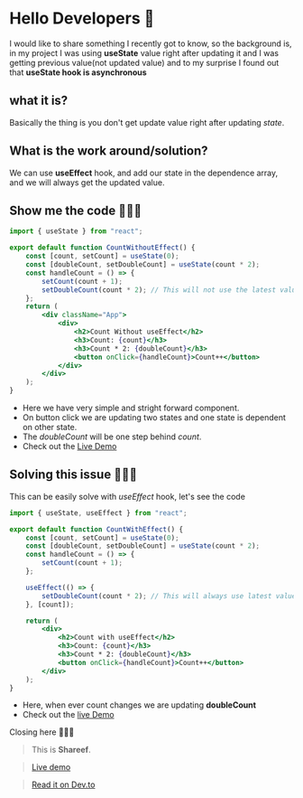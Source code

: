 # Hello Developers 👋

I would like to share something I recently got to know, so the background is, in my project I was using **useState** value right after updating it and I was getting previous value(not updated value) and to my surprise I found out that **useState hook is asynchronous**

## what it is?

Basically the thing is you don't get update value right after updating _state_.

## What is the work around/solution?

We can use **useEffect** hook, and add our state in the dependence array, and we will always get the updated value.

## Show me the code 🤩🤩🤩

```jsx
import { useState } from "react";

export default function CountWithoutEffect() {
    const [count, setCount] = useState(0);
    const [doubleCount, setDoubleCount] = useState(count * 2);
    const handleCount = () => {
        setCount(count + 1);
        setDoubleCount(count * 2); // This will not use the latest value of count
    };
    return (
        <div className="App">
            <div>
                <h2>Count Without useEffect</h2>
                <h3>Count: {count}</h3>
                <h3>Count * 2: {doubleCount}</h3>
                <button onClick={handleCount}>Count++</button>
            </div>
        </div>
    );
}
```

-   Here we have very simple and stright forward component.
-   On button click we are updating two states and one state is dependent on other state.
-   The _doubleCount_ will be one step behind _count_.
-   Check out the [Live Demo](https://use-state-is-async.vercel.app)

## Solving this issue 🧐🧐🧐

This can be easily solve with _useEffect_ hook, let's see the code

```jsx
import { useState, useEffect } from "react";

export default function CountWithEffect() {
    const [count, setCount] = useState(0);
    const [doubleCount, setDoubleCount] = useState(count * 2);
    const handleCount = () => {
        setCount(count + 1);
    };

    useEffect(() => {
        setDoubleCount(count * 2); // This will always use latest value of count
    }, [count]);

    return (
        <div>
            <h2>Count with useEffect</h2>
            <h3>Count: {count}</h3>
            <h3>Count * 2: {doubleCount}</h3>
            <button onClick={handleCount}>Count++</button>
        </div>
    );
}
```

-   Here, when ever count changes we are updating **doubleCount**
-   Check out the [live Demo](https://use-state-is-async.vercel.app)

Closing here 👋👋👋

> This is **Shareef**.

> [Live demo](https://use-state-is-async.vercel.app/)

> [Read it on Dev.to](https://dev.to/shareef/react-usestate-hook-is-asynchronous-1hia)
